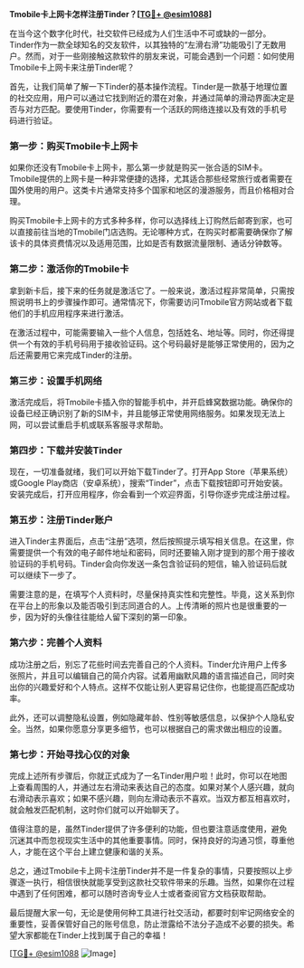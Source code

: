 **Tmobile卡上网卡怎样注册Tinder？[[TG💪+ @esim1088](https://t.me/s/esim1088)]**

在当今这个数字化时代，社交软件已经成为人们生活中不可或缺的一部分。Tinder作为一款全球知名的交友软件，以其独特的“左滑右滑”功能吸引了无数用户。然而，对于一些刚接触这款软件的朋友来说，可能会遇到一个问题：如何使用Tmobile卡上网卡来注册Tinder呢？

首先，让我们简单了解一下Tinder的基本操作流程。Tinder是一款基于地理位置的社交应用，用户可以通过它找到附近的潜在对象，并通过简单的滑动界面决定是否与对方匹配。要使用Tinder，你需要有一个活跃的网络连接以及有效的手机号码进行验证。

### **第一步：购买Tmobile卡上网卡**
如果你还没有Tmobile卡上网卡，那么第一步就是购买一张合适的SIM卡。Tmobile提供的上网卡是一种非常便捷的选择，尤其适合那些经常旅行或者需要在国外使用的用户。这类卡片通常支持多个国家和地区的漫游服务，而且价格相对合理。

购买Tmobile卡上网卡的方式多种多样，你可以选择线上订购然后邮寄到家，也可以直接前往当地的Tmobile门店选购。无论哪种方式，在购买时都需要确保你了解该卡的具体资费情况以及适用范围，比如是否有数据流量限制、通话分钟数等。

### **第二步：激活你的Tmobile卡**
拿到新卡后，接下来的任务就是激活它了。一般来说，激活过程非常简单，只需按照说明书上的步骤操作即可。通常情况下，你需要访问Tmobile官方网站或者下载他们的手机应用程序来进行激活。

在激活过程中，可能需要输入一些个人信息，包括姓名、地址等。同时，你还得提供一个有效的手机号码用于接收验证码。这个号码最好是能够正常使用的，因为之后还需要用它来完成Tinder的注册。

### **第三步：设置手机网络**
激活完成后，将Tmobile卡插入你的智能手机中，并开启蜂窝数据功能。确保你的设备已经正确识别了新的SIM卡，并且能够正常使用网络服务。如果发现无法上网，可以尝试重启手机或联系客服寻求帮助。

### **第四步：下载并安装Tinder**
现在，一切准备就绪，我们可以开始下载Tinder了。打开App Store（苹果系统）或Google Play商店（安卓系统），搜索“Tinder”，点击下载按钮即可开始安装。安装完成后，打开应用程序，你会看到一个欢迎界面，引导你逐步完成注册过程。

### **第五步：注册Tinder账户**
进入Tinder主界面后，点击“注册”选项，然后按照提示填写相关信息。在这里，你需要提供一个有效的电子邮件地址和密码，同时还要输入刚才提到的那个用于接收验证码的手机号码。Tinder会向你发送一条包含验证码的短信，输入验证码后就可以继续下一步了。

需要注意的是，在填写个人资料时，尽量保持真实性和完整性。毕竟，这关系到你在平台上的形象以及能否吸引到志同道合的人。上传清晰的照片也是很重要的一步，因为好的头像往往能给人留下深刻的第一印象。

### **第六步：完善个人资料**
成功注册之后，别忘了花些时间去完善自己的个人资料。Tinder允许用户上传多张照片，并且可以编辑自己的简介内容。试着用幽默风趣的语言描述自己，同时突出你的兴趣爱好和个人特点。这样不仅能让别人更容易记住你，也能提高匹配成功率。

此外，还可以调整隐私设置，例如隐藏年龄、性别等敏感信息，以保护个人隐私安全。当然，如果你愿意分享更多细节，也可以根据自己的需求做出相应的设置。

### **第七步：开始寻找心仪的对象**
完成上述所有步骤后，你就正式成为了一名Tinder用户啦！此时，你可以在地图上查看周围的人，并通过左右滑动来表达自己的态度。如果对某个人感兴趣，就向右滑动表示喜欢；如果不感兴趣，则向左滑动表示不喜欢。当双方都互相喜欢时，就会触发匹配机制，这时你们就可以开始聊天了。

值得注意的是，虽然Tinder提供了许多便利的功能，但也要注意适度使用，避免沉迷其中而忽视现实生活中的其他重要事情。同时，保持良好的沟通习惯，尊重他人，才能在这个平台上建立健康和谐的关系。

总之，通过Tmobile卡上网卡注册Tinder并不是一件复杂的事情，只要按照以上步骤逐一执行，相信很快就能享受到这款社交软件带来的乐趣。当然，如果你在过程中遇到了任何困难，都可以随时咨询专业人士或者查阅官方文档获取帮助。

最后提醒大家一句，无论是使用何种工具进行社交活动，都要时刻牢记网络安全的重要性，妥善保管好自己的账号信息，防止泄露给不法分子造成不必要的损失。希望大家都能在Tinder上找到属于自己的幸福！

[[TG💪+ @esim1088](https://t.me/s/esim1088) ![Image](https://i.postimg.cc/4NQfJmqS/Snipaste-2025-05-13-00-14-12.png)]